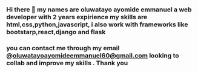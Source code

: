 ### Hi there 👋 my names are oluwatayo ayomide emmanuel a web developer with 2 years expirience my skills are html,css,python,javascript, i also work with frameworks like bootstarp,react,django and flask
### you can contact me through my email @oluwatayoayomideemmanuel60@gmail.com looking to collab and improve my skills . Thank you

<!--
**baynaira/baynaira** is a ✨ _special_ ✨ repository because its `README.md` (this file) appears on your GitHub profile.

Here are some ideas to get you started:

- 🔭 I’m currently working on ...
- 🌱 I’m currently learning ...
- 👯 I’m looking to collaborate on ...
- 🤔 I’m looking for help with ...
- 💬 Ask me about ...
- 📫 How to reach me: ...
- 😄 Pronouns: ...
- ⚡ Fun fact: ...
-->
